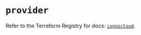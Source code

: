 # `provider`

Refer to the Terraform Registry for docs: [`ionoscloud`](https://registry.terraform.io/providers/ionos-cloud/ionoscloud/6.5.6/docs).
